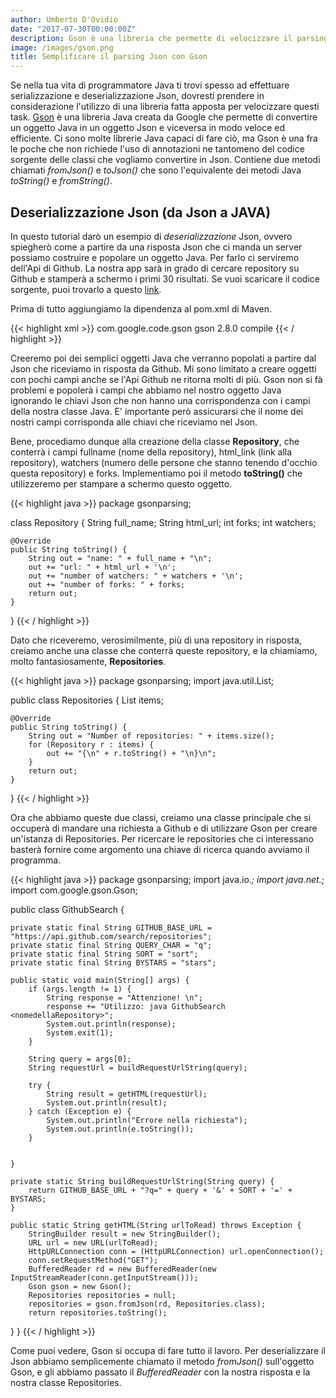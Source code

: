 ```yaml
---
author: Umberto D'Ovidio
date: "2017-07-30T00:00:00Z"
description: Gson è una libreria che permette di velocizzare il parsing json
image: /images/gson.png
title: Semplificare il parsing Json con Gson
---
```

Se nella tua vita di programmatore Java ti trovi spesso ad effettuare serializzazione e deserializzazione Json, dovresti prendere in considerazione l'utilizzo di una libreria fatta apposta per velocizzare questi task. [Gson](https://github.com/google/gson) è una libreria Java creata da Google che permette di convertire un oggetto Java in un oggetto Json e viceversa in modo veloce ed efficiente. Ci sono molte librerie Java capaci di fare ciò, ma Gson è una fra le poche che non richiede l'uso di annotazioni ne tantomeno del codice sorgente delle classi che vogliamo convertire in Json.
Contiene due metodi chiamati *fromJson()* e *toJson()* che sono l'equivalente dei metodi Java *toString()* e *fromString()*.
<!--more-->

## Deserializzazione Json (da Json a JAVA)
In questo tutorial darò un esempio di *deserializzazione* Json, ovvero spiegherò come a partire da una risposta Json che ci manda un server possiamo costruire e popolare un oggetto Java. Per farlo ci serviremo dell'Api di Github.
La nostra app sarà in grado di cercare repository su Github e stamperà a schermo i primi 30 risultati. Se vuoi scaricare il codice sorgente, puoi trovarlo a questo [link](https://github.com/Cyborg101/dovidioTutorials/tree/master/gsonparsing).

Prima di tutto aggiungiamo la dipendenza al pom.xml di Maven.

{{< highlight xml >}}
<dependency>
  <groupId>com.google.code.gson</groupId>
  <artifactId>gson</artifactId>
  <version>2.8.0</version>
  <scope>compile</scope>
  </dependency>
</dependencies>
{{< / highlight >}}

Creeremo poi dei semplici oggetti Java che verranno popolati a partire dal Json che riceviamo in risposta da Github. 
Mi sono limitato a creare oggetti con pochi campi anche se l'Api Github ne ritorna molti di più. Gson non si fà problemi e popolerà i campi che abbiamo nel nostro oggetto Java ignorando le chiavi Json che non hanno una corrispondenza con i campi della nostra classe Java. E' importante però assicurarsi che il nome dei nostri campi corrisponda alle chiavi che riceviamo nel Json.

Bene, procediamo dunque alla creazione della classe **Repository**, che conterrà i campi fullname (nome della repository), html_link (link alla repository), watchers (numero delle persone che stanno tenendo d'occhio questa repository) e forks.
Implementiamo poi il metodo **toString()** che utilizzeremo per stampare a schermo questo oggetto.

{{< highlight java >}}
package gsonparsing;

class Repository {
    String full_name;
    String html_url;
    int forks;
    int watchers;

    @Override
    public String toString() {
        String out = "name: " + full_name + "\n";
        out += "url: " + html_url + '\n'; 
        out += "number of watchers: " + watchers + '\n';
        out += "number of forks: " + forks;
        return out;
    }
}
{{< / highlight >}}

Dato che riceveremo, verosimilmente, più di una repository in risposta, creiamo anche una classe che conterrà queste repository, e la chiamiamo, molto fantasiosamente, **Repositories**.

{{< highlight java >}}
package gsonparsing;
import java.util.List;

public class Repositories {
    List<Repository> items;

    @Override
    public String toString() {
        String out = "Number of repositories: " + items.size();
        for (Repository r : items) {
            out += "{\n" + r.toString() + "\n}\n";
        }
        return out;
    }
}
{{< / highlight >}}

Ora che abbiamo queste due classi, creiamo una classe principale che si occuperà di mandare una richiesta a Github e di utilizzare Gson per creare un'istanza di Repositories. Per ricercare le repositories che ci interessano basterà fornire come argomento una chiave di ricerca quando avviamo il programma.

{{< highlight java >}}
package gsonparsing;
import java.io.*;
import java.net.*;
import com.google.gson.Gson;


public class GithubSearch {

    private static final String GITHUB_BASE_URL = "https://api.github.com/search/repositories";
    private static final String QUERY_CHAR = "q";
    private static final String SORT = "sort";
    private static final String BYSTARS = "stars";

    public static void main(String[] args) {
        if (args.length != 1) {
            String response = "Attenzione! \n";
            response += "Utilizzo: java GithubSearch <nomedellaRepository>";
            System.out.println(response);
            System.exit(1);
        }

        String query = args[0];
        String requestUrl = buildRequestUrlString(query);

        try {
            String result = getHTML(requestUrl);
            System.out.println(result);
        } catch (Exception e) {
            System.out.println("Errore nella richiesta");
            System.out.println(e.toString());
        }


    }

    private static String buildRequestUrlString(String query) {
        return GITHUB_BASE_URL + "?q=" + query + '&' + SORT + '=' + BYSTARS;
    }

    public static String getHTML(String urlToRead) throws Exception {
        StringBuilder result = new StringBuilder();
        URL url = new URL(urlToRead);
        HttpURLConnection conn = (HttpURLConnection) url.openConnection();
        conn.setRequestMethod("GET");
        BufferedReader rd = new BufferedReader(new InputStreamReader(conn.getInputStream()));
        Gson gson = new Gson();
        Repositories repositories = null;
        repositories = gson.fromJson(rd, Repositories.class);        
        return repositories.toString();
   }
}
{{< / highlight >}}

Come puoi vedere, Gson si occupa di fare tutto il lavoro. Per deserializzare il Json abbiamo semplicemente chiamato il metodo *fromJson()* sull'oggetto Gson, e gli abbiamo passato il *BufferedReader* con la nostra risposta e la nostra classe Repositories. 

